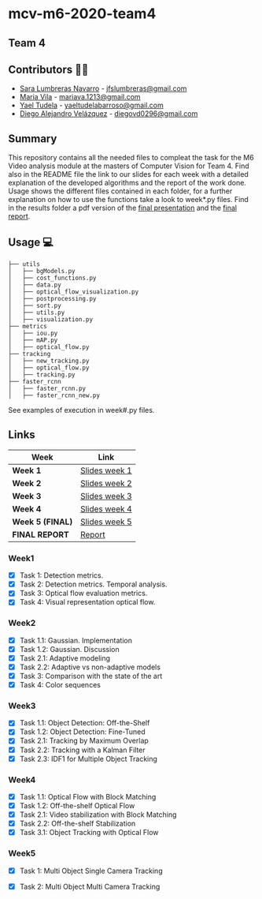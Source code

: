 # mcv-m6-2020-team4
## Team 4
## Contributors 👫👫
- [Sara Lumbreras Navarro](https://github.com/lunasara) - jfslumbreras@gmail.com
- [Maria Vila](https://github.com/mariavila) - mariava.1213@gmail.com
- [Yael Tudela](https://github.com/yaeltudela) - yaeltudelabarroso@gmail.com
- [Diego Alejandro Velázquez](https://github.com/dvd42) - diegovd0296@gmail.com

## Summary
This repository contains all the needed files to compleat the task for the M6 Video analysis module at the masters of Computer Vision for Team 4. Find also in the README file the link to our slides for each week with a detailed explanation of the developed algorithms and the report of the work done. Usage shows the different files contained in each folder, for a further explanation on how to use the functions take a look to week*.py files. Find in the results folder a pdf version of the [final presentation](https://github.com/mcv-m6-video/mcv-m6-2020-team4/blob/master/Results/Final_presentation_M6_Team4.pdf) and the [final report](https://github.com/mcv-m6-video/mcv-m6-2020-team4/blob/master/Results/Video_Analysis_FINAL_REPORT_Team4.pdf).


## Usage 💻
```
├── utils
│   ├── bgModels.py
│   ├── cost_functions.py
│   ├── data.py
│   ├── optical_flow_visualization.py
│   ├── postprocessing.py
│   ├── sort.py
│   ├── utils.py
│   ├── visualization.py
├── metrics
│   ├── iou.py
│   ├── mAP.py
│   ├── optical_flow.py
├── tracking
│   ├── new_tracking.py
│   ├── optical_flow.py
│   ├── tracking.py
├── faster_rcnn
│   ├── faster_rcnn.py
│   ├── faster_rcnn_new.py
```
See examples of execution in week#.py files.

## Links

| Week | Link |
| ------------- | ------------ |
|**Week 1**|[Slides week 1](https://docs.google.com/presentation/d/16PFxQ5oOF8AiYmNZvJJbCN2tBN9ZxJ5noHVAtzE7whU/edit?usp=sharing)|
|**Week 2**|[Slides week 2](https://docs.google.com/presentation/d/1-UHPhtYsmF_734AwNUiY4mrO-wnJpJK_MNgYcoq-Xbs/edit?usp=sharing)|
|**Week 3**|[Slides week 3](https://docs.google.com/presentation/d/1Adx_ArI-yE8k_10-vO0ZZc20_3yzGV9KDUf5H1HKdTk/edit?usp=sharing)|
|**Week 4**|[Slides week 4](https://docs.google.com/presentation/d/1sd6TTjfsLaAH1kTayqzNFSoNe_AiSP1YfcjKzBdHG8E/edit?usp=sharing)|
|**Week 5 (FINAL)**|[Slides week 5](https://docs.google.com/presentation/d/1MTCcpng-TTtacXsIKwuimg38bEGhQZOGi9io14Ir41g/edit?usp=sharing)|
|**FINAL REPORT**|[Report](https://www.overleaf.com/read/pjqhggcfpfwj)|

### Week1 
* [x] Task 1: Detection metrics.
* [x] Task 2: Detection metrics. Temporal analysis.
* [x] Task 3: Optical flow evaluation metrics.
* [x] Task 4: Visual representation optical flow.

### Week2
* [x] Task 1.1: Gaussian. Implementation
* [x] Task 1.2: Gaussian. Discussion
* [x] Task 2.1: Adaptive modeling
* [x] Task 2.2: Adaptive vs non-adaptive models
* [x] Task 3: Comparison with the state of the art
* [x] Task 4: Color sequences

### Week3
* [x] Task 1.1: Object Detection: Off-the-Shelf
* [x] Task 1.2: Object Detection: Fine-Tuned
* [x] Task 2.1: Tracking by Maximum Overlap
* [x] Task 2.2: Tracking with a Kalman Filter
* [x] Task 2.3: IDF1 for Multiple Object Tracking

### Week4
* [x] Task 1.1: Optical Flow with Block Matching
* [x] Task 1.2: Off-the-shelf Optical Flow
* [x] Task 2.1: Video stabilization with Block Matching
* [x] Task 2.2: Off-the-shelf Stabilization
* [x] Task 3.1: Object Tracking with Optical Flow

### Week5
* [x] Task 1: Multi Object Single Camera Tracking
* [x] Task 2: Multi Object Multi Camera Tracking

